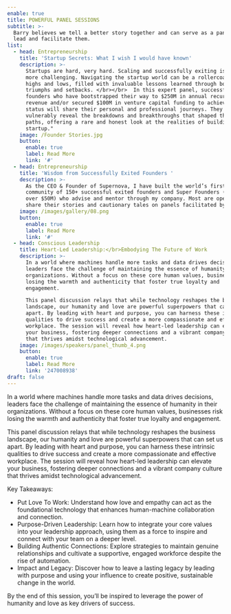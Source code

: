 ```yaml
---
enable: true
title: POWERFUL PANEL SESSIONS
subtitle: >-
  Barry believes we tell a better story together and can serve as a panelist or
  lead and facilitate them. 
list:
  - head: Entrepreneurship
    title: 'Startup Secrets: What I wish I would have known'
    description: >-
      Startups are hard, very hard. Scaling and successfully exiting is even
      more challenging. Navigating the startup world can be a rollercoaster of
      highs and lows, filled with invaluable lessons learned through both
      triumphs and setbacks. </br></br>  In this expert panel, successful
      founders who have bootstrapped their way to $250M in annual recurring
      revenue and/or secured $100M in venture capital funding to achieve unicorn
      status will share their personal and professional journeys. They will
      vulnerably reveal the breakdowns and breakthroughs that shaped their
      paths, offering a rare and honest look at the realities of building a
      startup."
    image: /Founder Stories.jpg
    button:
      enable: true
      label: Read More
      link: '#'
  - head: Entrepreneurship
    title: 'Wisdom from Successfully Exited Founders '
    description: >-
      As the CEO & Founder of Supernova, I have built the world’s first
      community of 150+ successful exited founders and Super Founders (exit for
      over $50M) who advise and mentor through my company. Most are open to
      share their stories and cautionary tales on panels facilitated by me.</br>
    image: /images/gallery/08.png
    button:
      enable: true
      label: Read More
      link: '#'
  - head: Conscious Leadership
    title: Heart-Led Leadership:</br>Embodying The Future of Work
    description: >-
      In a world where machines handle more tasks and data drives decisions,
      leaders face the challenge of maintaining the essence of humanity in their
      organizations. Without a focus on these core human values, businesses risk
      losing the warmth and authenticity that foster true loyalty and
      engagement.

      This panel discussion relays that while technology reshapes the business
      landscape, our humanity and love are powerful superpowers that can set us
      apart. By leading with heart and purpose, you can harness these intrinsic
      qualities to drive success and create a more compassionate and effective
      workplace. The session will reveal how heart-led leadership can elevate
      your business, fostering deeper connections and a vibrant company culture
      that thrives amidst technological advancement.
    image: /images/speakers/panel_thumb_4.png
    button:
      enable: true
      label: Read More
      link: '247008938'
draft: false
---
```

In a world where machines handle more tasks and data drives decisions, leaders face the challenge of maintaining the essence of humanity in their organizations. Without a focus on these core human values, businesses risk losing the warmth and authenticity that foster true loyalty and engagement.

This panel discussion relays that while technology reshapes the business landscape, our humanity and love are powerful superpowers that can set us apart. By leading with heart and purpose, you can harness these intrinsic qualities to drive success and create a more compassionate and effective workplace. The session will reveal how heart-led leadership can elevate your business, fostering deeper connections and a vibrant company culture that thrives amidst technological advancement.

Key Takeaways:

* Put Love To Work: Understand how love and empathy can act as the foundational technology that enhances human-machine collaboration and connection.
* Purpose-Driven Leadership: Learn how to integrate your core values into your leadership approach, using them as a force to inspire and connect with your team on a deeper level.
* Building Authentic Connections: Explore strategies to maintain genuine relationships and cultivate a supportive, engaged workforce despite the rise of automation.
* Impact and Legacy: Discover how to leave a lasting legacy by leading with purpose and using your influence to create positive, sustainable change in the world.

By the end of this session, you’ll be inspired to leverage the power of humanity and love as key drivers of success. 
